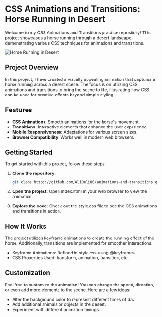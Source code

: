 # CSS Animations and Transitions: Horse Running in Desert  

Welcome to my CSS Animations and Transitions practice repository! This project showcases a horse running through a desert landscape, demonstrating various CSS techniques for animations and transitions.  

![Horse Running in Desert](https://htmlpreview.github.io/?https://github.com/AliDeli80/animations-and-transitions/blob/master/index.html)

## Project Overview  

In this project, I have created a visually appealing animation that captures a horse running across a desert scene. The focus is on utilizing CSS animations and transitions to bring the scene to life, illustrating how CSS can be used for creative effects beyond simple styling.  

## Features  

- **CSS Animations**: Smooth animations for the horse's movement.  
- **Transitions**: Interactive elements that enhance the user experience.  
- **Mobile Responsiveness**: Adaptations for various screen sizes.  
- **Browser Compatibility**: Works well in modern web browsers.

## Getting Started  

To get started with this project, follow these steps:  

1. **Clone the repository**:  
   ```bash  
   git clone https://github.com/AliDeli80/animations-and-transitions.git
   ```

2. **Open the project**: Open index.html in your web browser to view the animation.

3. **Explore the code**: Check out the style.css file to see the CSS animations and transitions in action.

## How It Works

The project utilizes keyframe animations to create the running effect of the horse. Additionally, transitions are implemented for smoother interactions.

- Keyframe Animations: Defined in style.css using @keyframes.
- CSS Properties Used: transform, animation, transition, etc.

## Customization

Feel free to customize the animation! You can change the speed, direction, or even add more elements to the scene. Here are a few ideas:

- Alter the background color to represent different times of day.
- Add additional animals or objects in the desert.
- Experiment with different animation timings.

